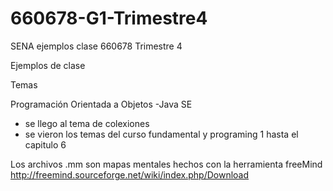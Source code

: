 # 660678-G1-Trimestre4
SENA ejemplos clase  660678 Trimestre 4

Ejemplos de clase

Temas

Programación Orientada a Objetos
-Java SE
- se llego al tema de colexiones
- se vieron los temas del curso fundamental y programing 1 hasta el capitulo 6




Los archivos .mm son mapas mentales hechos con la herramienta freeMind http://freemind.sourceforge.net/wiki/index.php/Download
